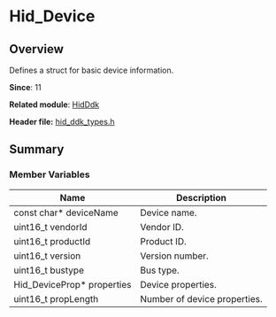 # Hid_Device

## Overview

Defines a struct for basic device information.

**Since**: 11

**Related module**: [HidDdk](capi-hidddk.md)

**Header file:** [hid_ddk_types.h](capi-hid-ddk-types-h.md)

## Summary

### Member Variables

| Name| Description|
| -- | -- |
| const char* deviceName | Device name.|
| uint16_t vendorId | Vendor ID.|
| uint16_t productId | Product ID.|
| uint16_t version | Version number.|
| uint16_t bustype | Bus type.|
| Hid_DeviceProp* properties | Device properties.|
| uint16_t propLength | Number of device properties.|
